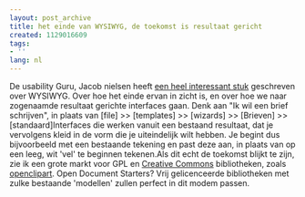```yaml
---
layout: post_archive
title: het einde van WYSIWYG, de toekomst is resultaat gericht
created: 1129016609
tags:
- ''
lang: nl
---
```

De usability Guru, Jacob nielsen heeft [een heel interessant stuk](http://www.useit.com/alertbox/wysiwyg.html) geschreven over WYSIWYG. Over hoe het einde ervan in zicht is, en over hoe we naar zogenaamde resultaat gerichte interfaces gaan. Denk aan "Ik wil een brief schrijven", in plaats van [file] >> [templates] >> [wizards] >> [Brieven] >> [standaard]Interfaces die werken vanuit een bestaand resultaat, dat je vervolgens kleid in de vorm die je uiteindelijk wilt hebben. Je begint dus bijvoorbeeld met een bestaande tekening en past deze aan, in plaats van op een leeg, wit 'vel' te beginnen tekenen.Als dit echt de toekomst blijkt te zijn, zie ik een grote markt voor GPL en [Creative Commons](http://www.creativecommons.org) bibliotheken, zoals [openclipart](http://openclipart.org). Open Document Starters? Vrij gelicenceerde bibliotheken met zulke bestaande 'modellen' zullen perfect in dit modem passen.
